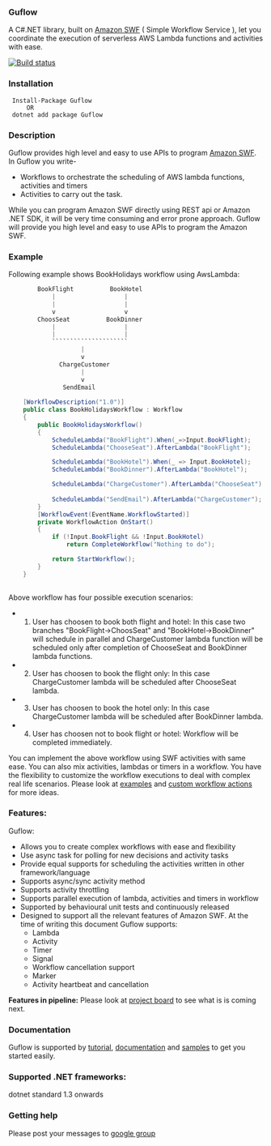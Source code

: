 ### Guflow
A C#.NET library, built on [Amazon SWF](https://aws.amazon.com/swf/) ( Simple Workflow Service ), let you coordinate the execution of serverless AWS Lambda functions and activities with ease.

[![Build status](https://ci.appveyor.com/api/projects/status/github/gurmitteotia/guflow?svg=true)](https://ci.appveyor.com/project/gurmitteotia/guflow/branch/master)
### Installation
```
 Install-Package Guflow
     OR
 dotnet add package Guflow
 ```
 ### Description
 Guflow provides high level and easy to use APIs to program [Amazon SWF](https://aws.amazon.com/swf/). In Guflow you write-
* Workflows to orchestrate the scheduling of AWS lambda functions, activities and timers
* Activities to carry out the task.

While you can program Amazon SWF directly using REST api or Amazon .NET SDK, it will be very time consuming and error prone approach. Guflow will provide you high level and easy to use APIs to program the Amazon SWF.

### Example
Following example shows BookHolidays workflow using AwsLambda:
     
```cs
        BookFlight          BookHotel
            |                   |
            |                   |
            v                   v
        ChoosSeat          BookDinner
            |                   |
            |                   |
            `````````````````````
                    |
                    v
              ChargeCustomer
                    |
                    v
               SendEmail
              
    [WorkflowDescription("1.0")]
    public class BookHolidaysWorkflow : Workflow
    {
        public BookHolidaysWorkflow()
        {
            ScheduleLambda("BookFlight").When(_=>Input.BookFlight);
            ScheduleLambda("ChooseSeat").AfterLambda("BookFlight");

            ScheduleLambda("BookHotel").When(_ => Input.BookHotel);
            ScheduleLambda("BookDinner").AfterLambda("BookHotel");

            ScheduleLambda("ChargeCustomer").AfterLambda("ChooseSeat").AfterLambda("BookDinner");
            
            ScheduleLambda("SendEmail").AfterLambda("ChargeCustomer");
        }
        [WorkflowEvent(EventName.WorkflowStarted)]
        private WorkflowAction OnStart()
        {
            if (!Input.BookFlight && !Input.BookHotel)
                return CompleteWorkflow("Nothing to do");

            return StartWorkflow();
        }
    }             
          
```
Above workflow has four possible execution scenarios:
* 1. User has choosen to book both flight and hotel: In this case two branches "BookFlight->ChoosSeat" and "BookHotel->BookDinner" will schedule in parallel and ChargeCustomer lambda function will be scheduled only after completion of ChooseSeat and BookDinner lambda functions.
* 2. User has choosen to book the flight only: In this case ChargeCustomer lambda will be scheduled after ChooseSeat lambda.
* 3. User has choosen to book the hotel only: In this case ChargeCustomer lambda will be scheduled after BookDinner lambda.
* 4. User has choosen not to book flight or hotel: Workflow will be completed immediately.

You can implement the above workflow using SWF activities with same ease. You can also mix activities, lambdas or timers in a workflow. You have the flexibility to customize the workflow executions to deal with complex real life scenarios. Please look at [examples](https://github.com/gurmitteotia/guflow-samples) and [custom workflow actions](https://github.com/gurmitteotia/guflow/wiki/workflow-actions) for more ideas.

### Features:
Guflow:
* Allows you to create complex workflows with ease and flexibility
* Use async task for polling for new decisions and activity tasks
* Provide equal supports for scheduling the activities written in other framework/language
* Supports async/sync activity method
* Supports activity throttling
* Supports parallel execution of lambda, activities and timers in workflow
* Supported by behavioural unit tests and continuously released
* Designed to support all the relevant features of Amazon SWF. At the time of writing this document Guflow supports:
  * Lambda
  * Activity
  * Timer
  * Signal
  * Workflow cancellation support
  * Marker
  * Activity heartbeat and cancellation

**Features in pipeline:** Please look at [project board](https://github.com/gurmitteotia/guflow/projects/1) to see what is is coming next.

### Documentation
Guflow is supported by [tutorial](https://github.com/gurmitteotia/guflow/wiki/Tutorial), [documentation](https://github.com/gurmitteotia/guflow/wiki) and [samples](https://github.com/gurmitteotia/guflow-samples) to get you started easily.

### Supported .NET frameworks:
dotnet standard 1.3 onwards

### Getting help
Please post your messages to [google group](https://groups.google.com/forum/#!forum/guflow)
